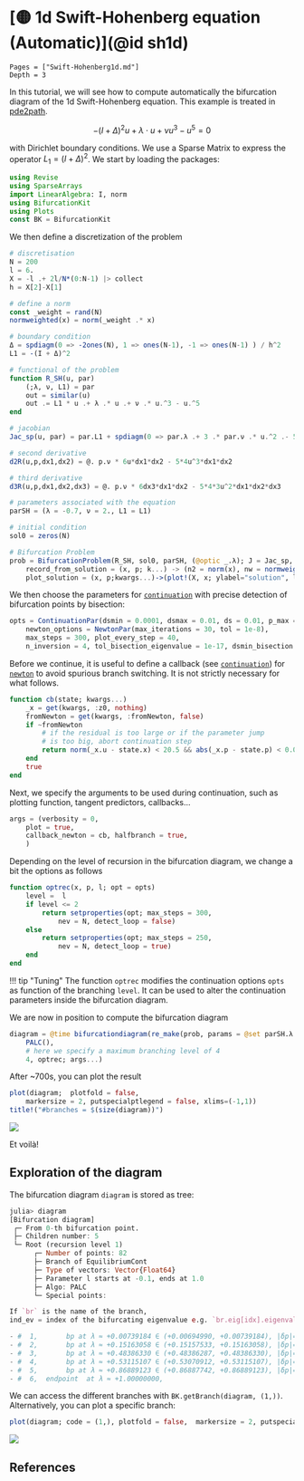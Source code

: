 # [🟡 1d Swift-Hohenberg equation (Automatic)](@id sh1d)

```@contents
Pages = ["Swift-Hohenberg1d.md"]
Depth = 3
```

In this tutorial, we will see how to compute automatically the bifurcation diagram of the 1d Swift-Hohenberg equation. This example is treated in [pde2path](http://www.staff.uni-oldenburg.de/hannes.uecker/pde2path/).

$$-(I+\Delta)^2 u+\lambda\cdot u +\nu u^3-u^5 = 0\tag{E}$$

with Dirichlet boundary conditions. We use a Sparse Matrix to express the operator $L_1=(I+\Delta)^2$. We start by loading the packages:

```julia
using Revise
using SparseArrays
import LinearAlgebra: I, norm
using BifurcationKit
using Plots
const BK = BifurcationKit
```

We then define a discretization of the problem

```julia
# discretisation
N = 200
l = 6.
X = -l .+ 2l/N*(0:N-1) |> collect
h = X[2]-X[1]

# define a norm
const _weight = rand(N)
normweighted(x) = norm(_weight .* x)

# boundary condition
Δ = spdiagm(0 => -2ones(N), 1 => ones(N-1), -1 => ones(N-1) ) / h^2
L1 = -(I + Δ)^2

# functional of the problem
function R_SH(u, par)
	(;λ, ν, L1) = par
	out = similar(u)
	out .= L1 * u .+ λ .* u .+ ν .* u.^3 - u.^5
end

# jacobian
Jac_sp(u, par) = par.L1 + spdiagm(0 => par.λ .+ 3 .* par.ν .* u.^2 .- 5 .* u.^4)

# second derivative
d2R(u,p,dx1,dx2) = @. p.ν * 6u*dx1*dx2 - 5*4u^3*dx1*dx2

# third derivative
d3R(u,p,dx1,dx2,dx3) = @. p.ν * 6dx3*dx1*dx2 - 5*4*3u^2*dx1*dx2*dx3

# parameters associated with the equation
parSH = (λ = -0.7, ν = 2., L1 = L1)

# initial condition
sol0 = zeros(N)

# Bifurcation Problem
prob = BifurcationProblem(R_SH, sol0, parSH, (@optic _.λ); J = Jac_sp,
	record_from_solution = (x, p; k...) -> (n2 = norm(x), nw = normweighted(x), s = sum(x), s2 = x[end ÷ 2], s4 = x[end ÷ 4], s5 = x[end ÷ 5]),
	plot_solution = (x, p;kwargs...)->(plot!(X, x; ylabel="solution", label="", kwargs...)))
```

We then choose the parameters for [`continuation`](@ref) with precise detection of bifurcation points by bisection:

```julia
opts = ContinuationPar(dsmin = 0.0001, dsmax = 0.01, ds = 0.01, p_max = 1.,
	newton_options = NewtonPar(max_iterations = 30, tol = 1e-8),
	max_steps = 300, plot_every_step = 40,
	n_inversion = 4, tol_bisection_eigenvalue = 1e-17, dsmin_bisection = 1e-7)
```

Before we continue, it is useful to define a callback (see [`continuation`](@ref)) for [`newton`](@ref) to avoid spurious branch switching. It is not strictly necessary for what follows.

```julia
function cb(state; kwargs...)
	_x = get(kwargs, :z0, nothing)
	fromNewton = get(kwargs, :fromNewton, false)
	if ~fromNewton
		# if the residual is too large or if the parameter jump
		# is too big, abort continuation step
		return norm(_x.u - state.x) < 20.5 && abs(_x.p - state.p) < 0.05
	end
	true
end
```

Next, we specify the arguments to be used during continuation, such as plotting function, tangent predictors, callbacks...

```julia
args = (verbosity = 0,
	plot = true,
	callback_newton = cb, halfbranch = true,
	)
```

Depending on the level of recursion in the bifurcation diagram, we change a bit the options as follows

```julia
function optrec(x, p, l; opt = opts)
	level =  l
	if level <= 2
		return setproperties(opt; max_steps = 300,
			nev = N, detect_loop = false)
	else
		return setproperties(opt; max_steps = 250,
			nev = N, detect_loop = true)
	end
end
```

!!! tip "Tuning"
    The function `optrec` modifies the continuation options `opts` as function of the branching `level`. It can be used to alter the continuation parameters inside the bifurcation diagram.

We are now in position to compute the bifurcation diagram

```julia
diagram = @time bifurcationdiagram(re_make(prob, params = @set parSH.λ = -0.1),
	PALC(),
	# here we specify a maximum branching level of 4
	4, optrec; args...)
```  

After ~700s, you can plot the result  

```julia
plot(diagram;  plotfold = false,  
	markersize = 2, putspecialptlegend = false, xlims=(-1,1))
title!("#branches = $(size(diagram))")
```

![](BDSH1d.png)

Et voilà!

## Exploration of the diagram

The bifurcation diagram `diagram` is stored as tree:

```julia
julia> diagram
[Bifurcation diagram]
 ┌─ From 0-th bifurcation point.
 ├─ Children number: 5
 └─ Root (recursion level 1)
      ┌─ Number of points: 82
      ├─ Branch of EquilibriumCont
      ├─ Type of vectors: Vector{Float64}
      ├─ Parameter l starts at -0.1, ends at 1.0
      ├─ Algo: PALC
      └─ Special points:

If `br` is the name of the branch,
ind_ev = index of the bifurcating eigenvalue e.g. `br.eig[idx].eigenvals[ind_ev]`

- #  1,       bp at λ ≈ +0.00739184 ∈ (+0.00694990, +0.00739184), |δp|=4e-04, [converged], δ = ( 1,  0), step =   8, eigenelements in eig[  9], ind_ev =   1
- #  2,       bp at λ ≈ +0.15163058 ∈ (+0.15157533, +0.15163058), |δp|=6e-05, [converged], δ = ( 1,  0), step =  19, eigenelements in eig[ 20], ind_ev =   2
- #  3,       bp at λ ≈ +0.48386330 ∈ (+0.48386287, +0.48386330), |δp|=4e-07, [converged], δ = ( 1,  0), step =  43, eigenelements in eig[ 44], ind_ev =   3
- #  4,       bp at λ ≈ +0.53115107 ∈ (+0.53070912, +0.53115107), |δp|=4e-04, [converged], δ = ( 1,  0), step =  47, eigenelements in eig[ 48], ind_ev =   4
- #  5,       bp at λ ≈ +0.86889123 ∈ (+0.86887742, +0.86889123), |δp|=1e-05, [converged], δ = ( 1,  0), step =  71, eigenelements in eig[ 72], ind_ev =   5
- #  6,  endpoint  at λ ≈ +1.00000000,                                                                      step =  81
```

We can access the different branches with `BK.getBranch(diagram, (1,))`. Alternatively, you can plot a specific branch:

```julia
plot(diagram; code = (1,), plotfold = false,  markersize = 2, putspecialptlegend = false, xlims=(-1,1))
```

![](BDSH1d-1.png)

## References 
